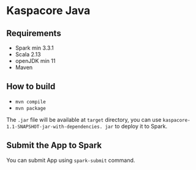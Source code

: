 # Kaspacore Java

## Requirements
 - Spark min 3.3.1
 - Scala 2.13
 - openJDK min 11
 - Maven

## How to build
 - `mvn compile`
 - `mvn package`
   
The `.jar` file will be available at `target` directory, you can use `kaspacore-1.1-SNAPSHOT-jar-with-dependencies.
jar` to deploy it to Spark.

## Submit the App to Spark

You can submit App using `spark-submit` command.